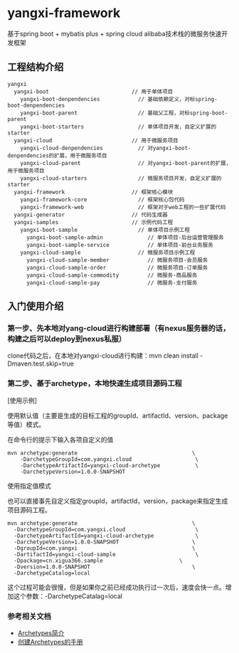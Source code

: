 # yangxi-framework
基于spring boot + mybatis plus + spring cloud alibaba技术栈的微服务快速开发框架


## 工程结构介绍
```
yangxi
  yangxi-boot                          // 用于单体项目
    yangxi-boot-denpendencies            // 基础依赖定义，对标spring-boot-denpendencies
    yangxi-boot-parent                   // 基础父工程，对标spring-boot-parent
    yangxi-boot-starters                 // 单体项目开发，自定义扩展的starter
  yangxi-cloud                         // 用于微服务项目
    yangxi-cloud-denpendencies           // 对yangxi-boot-denpendencies的扩展，用于微服务项目
    yangxi-cloud-parent                  // 对yangxi-boot-parent的扩展，用于微服务项目
    yangxi-cloud-starters                // 微服务项目开发，自定义扩展的starter
  yangxi-framework                     // 框架核心模块
    yangxi-framework-core                // 框架核心包代码
    yangxi-framework-web                 // 框架对于web工程的一些扩展代码
  yangxi-generator                     // 代码生成器
  yangxi-samples                       // 示例代码工程
    yangxi-boot-sample                   // 单体项目示例工程
      yangxi-boot-sample-admin              // 单体项目-后台运营管理服务
      yangxi-boot-sample-service            // 单体项目-前台业务服务
    yangxi-cloud-sample                  // 微服务项目示例工程
      yangxi-cloud-sample-member            // 微服务项目-会员服务
      yangxi-cloud-sample-order             // 微服务项目-订单服务
      yangxi-cloud-sample-commodity         // 微服务-商品服务
      yangxi-cloud-sample-pay               // 微服务-支付服务
```


## 入门使用介绍
### 第一步、先本地对yang-cloud进行构建部署（有nexus服务器的话，构建之后可以deploy到nexus私服）
clone代码之后，在本地对yangxi-cloud进行构建：mvn clean install -Dmaven.test.skip=true

### 第二步、基于archetype，本地快速生成项目源码工程
[使用示例]

使用默认值（主要是生成的目标工程的groupId、artifactId、version、package等值）模式。

在命令行的提示下输入各项自定义的值
```
mvn archetype:generate                                    \
	-DarchetypeGroupId=com.yangxi.cloud                    \
	-DarchetypeArtifactId=yangxi-cloud-archetype           \
	-DarchetypeVersion=1.0.0-SNAPSHOT
```

使用指定值模式

也可以直接事先自定义指定groupId，artifactId，version，package来指定生成项目源码工程。
```
mvn archetype:generate                                    \
  -DarchetypeGroupId=com.yangxi.cloud                      \
  -DarchetypeArtifactId=yangxi-cloud-archetype             \
  -DarchetypeVersion=1.0.0-SNAPSHOT                       \
  -DgroupId=com.yangxi                                    \
  -DartifactId=yangxi-cloud-sample                         \
  -Dpackage=cn.xigua366.sample                        \
  -Dversion=1.0.0-SNAPSHOT                                \
  -DarchetypeCatalog=local
```


这个过程可能会很慢，但是如果你之前已经成功执行过一次后，速度会快一点。增加这个参数：-DarchetypeCatalag=local


### 参考相关文档

* [Archetypes简介](https://maven.apache.org/guides/introduction/introduction-to-archetypes.html)
* [创建Archetypes的手册](https://maven.apache.org/guides/mini/guide-creating-archetypes.html)


